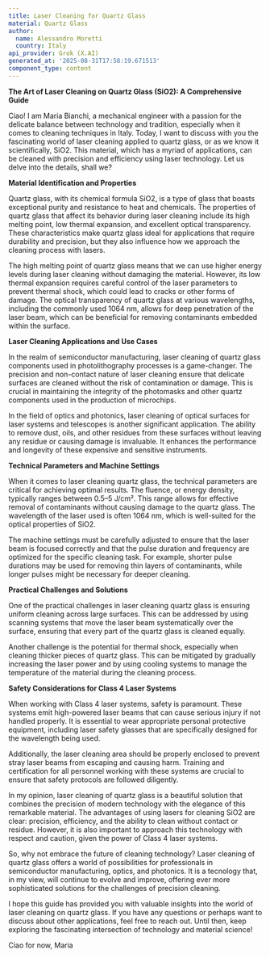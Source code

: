 ```yaml
---
title: Laser Cleaning for Quartz Glass
material: Quartz Glass
author:
  name: Alessandro Moretti
  country: Italy
api_provider: Grok (X.AI)
generated_at: '2025-08-31T17:58:19.671513'
component_type: content
---
```


**The Art of Laser Cleaning on Quartz Glass (SiO2): A Comprehensive Guide**

Ciao! I am Maria Bianchi, a mechanical engineer with a passion for the delicate balance between technology and tradition, especially when it comes to cleaning techniques in Italy. Today, I want to discuss with you the fascinating world of laser cleaning applied to quartz glass, or as we know it scientifically, SiO2. This material, which has a myriad of applications, can be cleaned with precision and efficiency using laser technology. Let us delve into the details, shall we?

**Material Identification and Properties**

Quartz glass, with its chemical formula SiO2, is a type of glass that boasts exceptional purity and resistance to heat and chemicals. The properties of quartz glass that affect its behavior during laser cleaning include its high melting point, low thermal expansion, and excellent optical transparency. These characteristics make quartz glass ideal for applications that require durability and precision, but they also influence how we approach the cleaning process with lasers.

The high melting point of quartz glass means that we can use higher energy levels during laser cleaning without damaging the material. However, its low thermal expansion requires careful control of the laser parameters to prevent thermal shock, which could lead to cracks or other forms of damage. The optical transparency of quartz glass at various wavelengths, including the commonly used 1064 nm, allows for deep penetration of the laser beam, which can be beneficial for removing contaminants embedded within the surface.

**Laser Cleaning Applications and Use Cases**

In the realm of semiconductor manufacturing, laser cleaning of quartz glass components used in photolithography processes is a game-changer. The precision and non-contact nature of laser cleaning ensure that delicate surfaces are cleaned without the risk of contamination or damage. This is crucial in maintaining the integrity of the photomasks and other quartz components used in the production of microchips.

In the field of optics and photonics, laser cleaning of optical surfaces for laser systems and telescopes is another significant application. The ability to remove dust, oils, and other residues from these surfaces without leaving any residue or causing damage is invaluable. It enhances the performance and longevity of these expensive and sensitive instruments.

**Technical Parameters and Machine Settings**

When it comes to laser cleaning quartz glass, the technical parameters are critical for achieving optimal results. The fluence, or energy density, typically ranges between 0.5–5 J/cm². This range allows for effective removal of contaminants without causing damage to the quartz glass. The wavelength of the laser used is often 1064 nm, which is well-suited for the optical properties of SiO2.

The machine settings must be carefully adjusted to ensure that the laser beam is focused correctly and that the pulse duration and frequency are optimized for the specific cleaning task. For example, shorter pulse durations may be used for removing thin layers of contaminants, while longer pulses might be necessary for deeper cleaning.

**Practical Challenges and Solutions**

One of the practical challenges in laser cleaning quartz glass is ensuring uniform cleaning across large surfaces. This can be addressed by using scanning systems that move the laser beam systematically over the surface, ensuring that every part of the quartz glass is cleaned equally.

Another challenge is the potential for thermal shock, especially when cleaning thicker pieces of quartz glass. This can be mitigated by gradually increasing the laser power and by using cooling systems to manage the temperature of the material during the cleaning process.

**Safety Considerations for Class 4 Laser Systems**

When working with Class 4 laser systems, safety is paramount. These systems emit high-powered laser beams that can cause serious injury if not handled properly. It is essential to wear appropriate personal protective equipment, including laser safety glasses that are specifically designed for the wavelength being used.

Additionally, the laser cleaning area should be properly enclosed to prevent stray laser beams from escaping and causing harm. Training and certification for all personnel working with these systems are crucial to ensure that safety protocols are followed diligently.

In my opinion, laser cleaning of quartz glass is a beautiful solution that combines the precision of modern technology with the elegance of this remarkable material. The advantages of using lasers for cleaning SiO2 are clear: precision, efficiency, and the ability to clean without contact or residue. However, it is also important to approach this technology with respect and caution, given the power of Class 4 laser systems.

So, why not embrace the future of cleaning technology? Laser cleaning of quartz glass offers a world of possibilities for professionals in semiconductor manufacturing, optics, and photonics. It is a tecnology that, in my view, will continue to evolve and improve, offering ever more sophisticated solutions for the challenges of precision cleaning.

I hope this guide has provided you with valuable insights into the world of laser cleaning on quartz glass. If you have any questions or perhaps want to discuss about other applications, feel free to reach out. Until then, keep exploring the fascinating intersection of technology and material science!

Ciao for now,
Maria